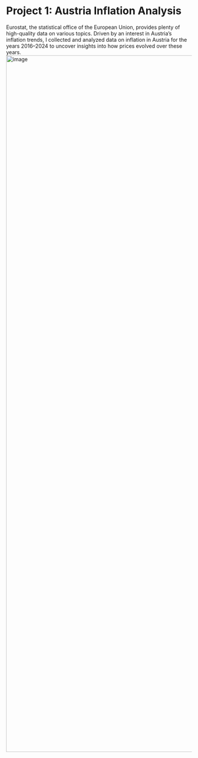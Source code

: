 
# Project 1: Austria Inflation Analysis

Eurostat, the statistical office of the European Union, provides plenty of high-quality data on various topics. 
Driven by an interest in Austria’s inflation trends, I collected and analyzed data on inflation in Austria for the years 2016–2024 to uncover insights into how prices
evolved over these years.
<img width="3834" height="1891" alt="image" src="https://github.com/user-attachments/assets/6f2d5eac-c54c-42ca-badf-837cb50f18c4" />

